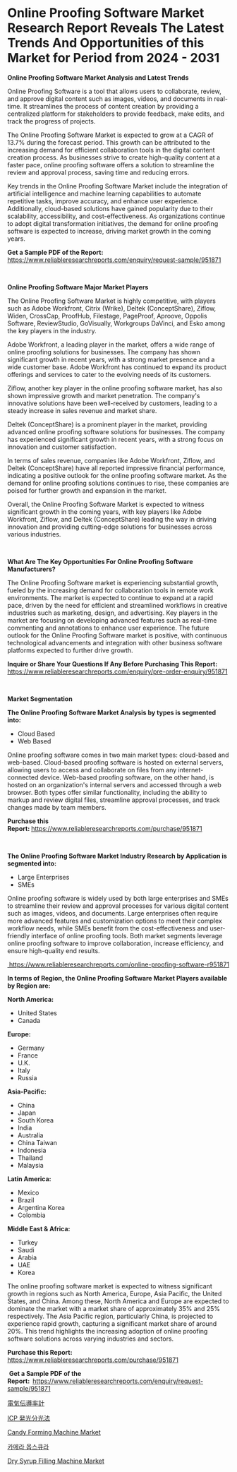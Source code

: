 <p><h1>Online Proofing Software Market Research Report Reveals The Latest Trends And Opportunities of this Market for Period from 2024 - 2031</h1></p><p><strong>Online Proofing Software Market Analysis and Latest Trends</strong></p>
<p><p>Online Proofing Software is a tool that allows users to collaborate, review, and approve digital content such as images, videos, and documents in real-time. It streamlines the process of content creation by providing a centralized platform for stakeholders to provide feedback, make edits, and track the progress of projects.</p><p>The Online Proofing Software Market is expected to grow at a CAGR of 13.7% during the forecast period. This growth can be attributed to the increasing demand for efficient collaboration tools in the digital content creation process. As businesses strive to create high-quality content at a faster pace, online proofing software offers a solution to streamline the review and approval process, saving time and reducing errors.</p><p>Key trends in the Online Proofing Software Market include the integration of artificial intelligence and machine learning capabilities to automate repetitive tasks, improve accuracy, and enhance user experience. Additionally, cloud-based solutions have gained popularity due to their scalability, accessibility, and cost-effectiveness. As organizations continue to adopt digital transformation initiatives, the demand for online proofing software is expected to increase, driving market growth in the coming years.</p></p>
<p><strong>Get a Sample PDF of the Report:&nbsp;</strong> <a href="https://www.reliableresearchreports.com/enquiry/request-sample/951871">https://www.reliableresearchreports.com/enquiry/request-sample/951871</a></p>
<p>&nbsp;</p>
<p><strong>Online Proofing Software Major Market Players</strong></p>
<p><p>The Online Proofing Software Market is highly competitive, with players such as Adobe Workfront, Citrix (Wrike), Deltek (ConceptShare), Ziflow, Widen, CrossCap, ProofHub, Filestage, PageProof, Aproove, Oppolis Software, ReviewStudio, GoVisually, Workgroups DaVinci, and Esko among the key players in the industry.</p><p>Adobe Workfront, a leading player in the market, offers a wide range of online proofing solutions for businesses. The company has shown significant growth in recent years, with a strong market presence and a wide customer base. Adobe Workfront has continued to expand its product offerings and services to cater to the evolving needs of its customers.</p><p>Ziflow, another key player in the online proofing software market, has also shown impressive growth and market penetration. The company's innovative solutions have been well-received by customers, leading to a steady increase in sales revenue and market share.</p><p>Deltek (ConceptShare) is a prominent player in the market, providing advanced online proofing software solutions for businesses. The company has experienced significant growth in recent years, with a strong focus on innovation and customer satisfaction.</p><p>In terms of sales revenue, companies like Adobe Workfront, Ziflow, and Deltek (ConceptShare) have all reported impressive financial performance, indicating a positive outlook for the online proofing software market. As the demand for online proofing solutions continues to rise, these companies are poised for further growth and expansion in the market.</p><p>Overall, the Online Proofing Software Market is expected to witness significant growth in the coming years, with key players like Adobe Workfront, Ziflow, and Deltek (ConceptShare) leading the way in driving innovation and providing cutting-edge solutions for businesses across various industries.</p></p>
<p>&nbsp;</p>
<p><strong>What Are The Key Opportunities For Online Proofing Software Manufacturers?</strong></p>
<p><p>The Online Proofing Software market is experiencing substantial growth, fueled by the increasing demand for collaboration tools in remote work environments. The market is expected to continue to expand at a rapid pace, driven by the need for efficient and streamlined workflows in creative industries such as marketing, design, and advertising. Key players in the market are focusing on developing advanced features such as real-time commenting and annotations to enhance user experience. The future outlook for the Online Proofing Software market is positive, with continuous technological advancements and integration with other business software platforms expected to further drive growth.</p></p>
<p><strong>Inquire or Share Your Questions If Any Before Purchasing This Report:</strong> <a href="https://www.reliableresearchreports.com/enquiry/pre-order-enquiry/951871">https://www.reliableresearchreports.com/enquiry/pre-order-enquiry/951871</a></p>
<p>&nbsp;</p>
<p><strong>Market Segmentation</strong></p>
<p><strong>The Online Proofing Software Market Analysis by types is segmented into:</strong></p>
<p><ul><li>Cloud Based</li><li>Web Based</li></ul></p>
<p><p>Online proofing software comes in two main market types: cloud-based and web-based. Cloud-based proofing software is hosted on external servers, allowing users to access and collaborate on files from any internet-connected device. Web-based proofing software, on the other hand, is hosted on an organization's internal servers and accessed through a web browser. Both types offer similar functionality, including the ability to markup and review digital files, streamline approval processes, and track changes made by team members.</p></p>
<p><strong>Purchase this Report:&nbsp;</strong><a href="https://www.reliableresearchreports.com/purchase/951871">https://www.reliableresearchreports.com/purchase/951871</a></p>
<p>&nbsp;</p>
<p><strong>The Online Proofing Software Market Industry Research by Application is segmented into:</strong></p>
<p><ul><li>Large Enterprises</li><li>SMEs</li></ul></p>
<p><p>Online proofing software is widely used by both large enterprises and SMEs to streamline their review and approval processes for various digital content such as images, videos, and documents. Large enterprises often require more advanced features and customization options to meet their complex workflow needs, while SMEs benefit from the cost-effectiveness and user-friendly interface of online proofing tools. Both market segments leverage online proofing software to improve collaboration, increase efficiency, and ensure high-quality end results.</p></p>
<p><a href="https://www.reliableresearchreports.com/online-proofing-software-r951871">&nbsp;https://www.reliableresearchreports.com/online-proofing-software-r951871</a></p>
<p><strong>In terms of Region, the Online Proofing Software Market Players available by Region are:</strong></p>
<p>
    <p> <strong> North America: </strong>
        <ul>
            <li>United States</li>
            <li>Canada</li>
        </ul>
        </p> 
    <p> <strong> Europe: </strong>
        <ul>
            <li>Germany</li>
            <li>France</li>
            <li>U.K.</li>
            <li>Italy</li>
            <li>Russia</li>
        </ul>
        </p> 
    <p> <strong> Asia-Pacific: </strong>
        <ul>
            <li>China</li>
            <li>Japan</li>
            <li>South Korea</li>
            <li>India</li>
            <li>Australia</li>
            <li>China Taiwan</li>
            <li>Indonesia</li>
            <li>Thailand</li>
            <li>Malaysia</li>
        </ul>
        </p> 
    <p> <strong> Latin America: </strong>
        <ul>
            <li>Mexico</li>
            <li>Brazil</li>
            <li>Argentina Korea</li>
            <li>Colombia</li>
        </ul>
        </p> 
    <p> <strong> Middle East & Africa: </strong>
        <ul>
            <li>Turkey</li>
            <li>Saudi</li>
            <li>Arabia</li>
            <li>UAE</li>
            <li>Korea</li>
        </ul>
    </p>
    </p>
<p><p>The online proofing software market is expected to witness significant growth in regions such as North America, Europe, Asia Pacific, the United States, and China. Among these, North America and Europe are expected to dominate the market with a market share of approximately 35% and 25% respectively. The Asia Pacific region, particularly China, is projected to experience rapid growth, capturing a significant market share of around 20%. This trend highlights the increasing adoption of online proofing software solutions across varying industries and sectors.</p></p>
<p><strong>Purchase this Report: </strong><a href="https://www.reliableresearchreports.com/purchase/951871">https://www.reliableresearchreports.com/purchase/951871</a></p>
<p>&nbsp;<strong>Get a Sample PDF of the Report:&nbsp;&nbsp;</strong><a href="https://www.reliableresearchreports.com/enquiry/request-sample/951871">https://www.reliableresearchreports.com/enquiry/request-sample/951871</a></p>
<p><strong></strong></p>
<p><p><a href="https://medium.com/@idellamante2023/%E9%9B%BB%E6%B0%97%E4%BC%9D%E5%B0%8E%E5%BA%A6%E3%83%A1%E3%83%BC%E3%82%BF%E3%83%BC%E5%B8%82%E5%A0%B4-2031%E5%B9%B4%E3%81%BE%E3%81%A7%E3%81%AE%E6%88%90%E5%8A%9F%E3%81%99%E3%82%8B%E3%83%93%E3%82%B8%E3%83%8D%E3%82%B9%E6%88%A6%E7%95%A5%E3%81%AE%E9%8D%B5-49983158932d">電気伝導率計</a></p><p><a href="https://github.com/oqxogxyvqe90775/Market-Research-Report-List-2/blob/main/830719354486.md">ICP 発光分光法</a></p><p><a href="https://www.linkedin.com/pulse/candy-forming-machine-market-insights-cagr-trends-growth-strategies-krite">Candy Forming Machine Market</a></p><p><a href="https://medium.com/@matthiasdkins856/%EC%B9%B4%EB%A9%94%EB%9D%BC-%EC%98%A4%EB%B8%8C%EC%8A%A4%EC%BF%A0%EB%9D%BC-%EC%8B%9C%EC%9E%A5-%EC%8B%9C%EC%9E%A5-cagr-%EC%8B%9C%EC%9E%A5-%EB%8F%99%ED%96%A5-%EB%B0%8F-%EC%84%B1%EC%9E%A5-%EC%A0%84%EB%9E%B5%EC%97%90-%EB%8C%80%ED%95%9C-%ED%86%B5%EC%B0%B0%EB%A0%A5-c67dd460979d">카메라 옵스큐라</a></p><p><a href="https://www.linkedin.com/pulse/decoding-dry-syrup-filling-machine-market-metrics-share-rewce">Dry Syrup Filling Machine Market</a></p></p>